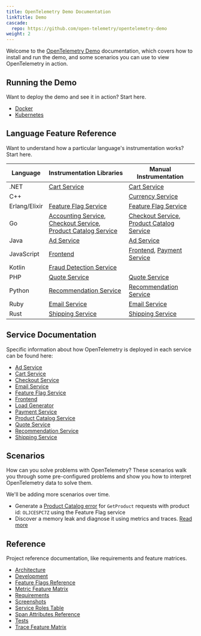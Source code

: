 ```yaml
---
title: OpenTelemetry Demo Documentation
linkTitle: Demo
cascade:
  repo: https://github.com/open-telemetry/opentelemetry-demo
weight: 2
---
```


Welcome to the [OpenTelemetry Demo](/ecosystem/demo/) documentation, which
covers how to install and run the demo, and some scenarios you can use to view
OpenTelemetry in action.

## Running the Demo

Want to deploy the demo and see it in action? Start here.

- [Docker](docker-deployment/)
- [Kubernetes](kubernetes-deployment/)

## Language Feature Reference

Want to understand how a particular language's instrumentation works? Start
here.

| Language      | Instrumentation Libraries                                                                                                                | Manual Instrumentation                                                                       |
|---------------|------------------------------------------------------------------------------------------------------------------------------------------|----------------------------------------------------------------------------------------------|
| .NET          | [Cart Service](services/cart/)                                                                                                           | [Cart Service](services/cart/)                                                               |
| C++           |                                                                                                                                          | [Currency Service](services/currency/)                                                       |
| Erlang/Elixir | [Feature Flag Service](services/feature-flag/)                                                                                           | [Feature Flag Service](services/feature-flag/)                                               |
| Go            | [Accounting Service](services/accounting/), [Checkout Service](services/checkout/), [Product Catalog Service](services/product-catalog/) | [Checkout Service](services/checkout/), [Product Catalog Service](services/product-catalog/) |
| Java          | [Ad Service](services/ad/)                                                                                                               | [Ad Service](services/ad/)                                                                   |
| JavaScript    | [Frontend](services/frontend/)                                                                                                           | [Frontend](services/frontend/), [Payment Service](services/payment/)                         |
| Kotlin        | [Fraud Detection Service](services/fraud-detection/)                                                                                     |                                                                                              |
| PHP           | [Quote Service](services/quote/)                                                                                                         | [Quote Service](services/quote/)                                                             |
| Python        | [Recommendation Service](services/recommendation/)                                                                                       | [Recommendation Service](services/recommendation/)                                           |
| Ruby          | [Email Service](services/email/)                                                                                                         | [Email Service](services/email/)                                                             |
| Rust          | [Shipping Service](services/shipping/)                                                                                                   | [Shipping Service](services/shipping/)                                                       |

## Service Documentation

Specific information about how OpenTelemetry is deployed in each service can be
found here:

- [Ad Service](services/ad/)
- [Cart Service](services/cart/)
- [Checkout Service](services/checkout/)
- [Email Service](services/email/)
- [Feature Flag Service](services/feature-flag/)
- [Frontend](services/frontend/)
- [Load Generator](services/load-generator/)
- [Payment Service](services/payment/)
- [Product Catalog Service](services/product-catalog/)
- [Quote Service](services/quote/)
- [Recommendation Service](services/recommendation/)
- [Shipping Service](services/shipping/)

## Scenarios

How can you solve problems with OpenTelemetry? These scenarios walk you through
some pre-configured problems and show you how to interpret OpenTelemetry data to
solve them.

We'll be adding more scenarios over time.

- Generate a [Product Catalog error](feature-flags) for `GetProduct` requests
  with product id: `OLJCESPC7Z` using the Feature Flag service
- Discover a memory leak and diagnose it using metrics and traces.
  [Read more](scenarios/recommendation-cache/)

## Reference

Project reference documentation, like requirements and feature matrices.

- [Architecture](architecture/)
- [Development](development/)
- [Feature Flags Reference](feature-flags/)
- [Metric Feature Matrix](metric-features/)
- [Requirements](./requirements/)
- [Screenshots](screenshots/)
- [Service Roles Table](service-table/)
- [Span Attributes Reference](manual-span-attributes/)
- [Tests](tests/)
- [Trace Feature Matrix](trace-features/)
